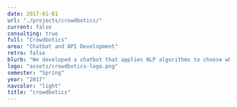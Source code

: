 ```yaml
---
date: 2017-01-01
url: "./projects/crowdbotics/"
current: false
consulting: true
full: "Crowdbotics"
area: "Chatbot and API Development"
retro: false
blurb: "We developed a chatbot that applies NLP algorithms to choose which engineers are the right fit for a software development project."
logo: "assets/crowdbotics-logo.png"
semester: "Spring"
year: "2017"
navcolor: "light"
title: "crowdbotics"
---
```

